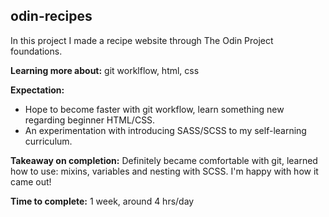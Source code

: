 ## odin-recipes
In this project I made a recipe website through The Odin Project foundations.

**Learning more about:** git worklflow, html, css

**Expectation:** 
- Hope to become faster with git workflow, learn something new regarding beginner HTML/CSS. 
- An experimentation with introducing SASS/SCSS to my self-learning curriculum. 

**Takeaway on completion:** Definitely became comfortable with git, learned how to use: mixins, variables and nesting with SCSS. I'm happy with how it came out!

**Time to complete:** 1 week, around 4 hrs/day
